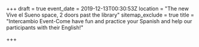 +++
draft = true
event_date = 2019-12-13T00:30:53Z
location = "The new Vive el Sueno space, 2 doors past the library"
sitemap_exclude = true
title = "Intercambio Event-Come have fun and practice your Spanish and help our participants with their English!"

+++
